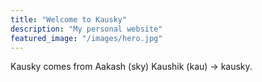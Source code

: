 ```yaml
---
title: "Welcome to Kausky"
description: "My personal website"
featured_image: "/images/hero.jpg"
---
```


Kausky comes from Aakash (sky) Kaushik (kau) -> kausky.
